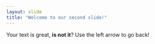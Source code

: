 ```yaml
---
layout: slide
title: "Welcome to our second slide!"
---
```

Your text is great, **is not it**?
Use the left arrow to go back!
